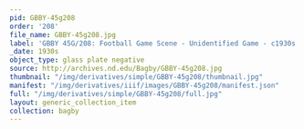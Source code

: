 ```yaml
---
pid: GBBY-45g208
order: '208'
file_name: GBBY-45g208.jpg
label: 'GBBY 45G/208: Football Game Scene - Unidentified Game - c1930s'
_date: 1930s
object_type: glass plate negative
source: http://archives.nd.edu/Bagby/GBBY-45g208.jpg
thumbnail: "/img/derivatives/simple/GBBY-45g208/thumbnail.jpg"
manifest: "/img/derivatives/iiif/images/GBBY-45g208/manifest.json"
full: "/img/derivatives/simple/GBBY-45g208/full.jpg"
layout: generic_collection_item
collection: bagby
---
```

